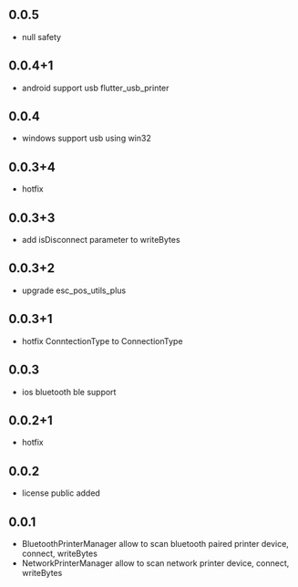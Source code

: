 ## 0.0.5

* null safety

## 0.0.4+1

* android support usb flutter_usb_printer

## 0.0.4

* windows support usb using win32

## 0.0.3+4

* hotfix

## 0.0.3+3

* add isDisconnect parameter to writeBytes 

## 0.0.3+2

* upgrade esc_pos_utils_plus

## 0.0.3+1

* hotfix ConntectionType to ConnectionType

## 0.0.3

* ios bluetooth ble support

## 0.0.2+1

* hotfix

## 0.0.2

* license public added

## 0.0.1

* BluetoothPrinterManager allow to scan bluetooth paired printer device, connect, writeBytes
* NetworkPrinterManager allow to scan network printer device, connect, writeBytes
